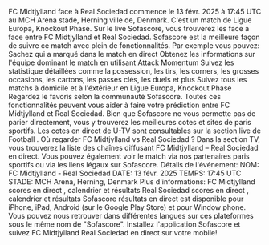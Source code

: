 FC Midtjylland face à Real Sociedad commence le 13 févr. 2025 à 17:45 UTC au MCH Arena stade, Herning ville de, Denmark. C'est un match de Ligue Europa, Knockout Phase.
Sur le live Sofascore, vous trouverez les face à face entre FC Midtjylland et Real Sociedad. Sofascore est la meilleure façon de suivre ce match avec plein de fonctionnalités. Par exemple vous pouvez:
Sachez qui a marqué dans le match en direct
Obtenez les informations sur l'équipe dominant le match en utilisant Attack Momentum
Suivez les statistique détaillées comme la possession, les tirs, les corners, les grosses occasions, les cartons, les passes clés, les duels et plus
Suivez tous les matchs à domicile et à l'éxtérieur en Ligue Europa, Knockout Phase
Regardez le favoris selon la communauté Sofascore.
Toutes ces fonctionnalités peuvent vous aider à faire votre prédiction entre FC Midtjylland et Real Sociedad. Bien que Sofascore ne vous permette pas de parier directement, vous y trouverez les meilleures cotes et sites de paris sportifs. Les cotes en direct de U-TV sont consultables sur la section live de Football .
Où regarder FC Midtjylland vs Real Sociedad ? Dans la section TV, vous trouverez la liste des chaînes diffusant FC Midtjylland – Real Sociedad en direct. Vous pouvez également voir le match via nos partenaires paris sportifs ou via les liens légaux sur Sofascore.
Détails de l'événement:
NOM: FC Midtjylland - Real Sociedad
DATE: 13 févr. 2025
TEMPS: 17:45 UTC
STADE: MCH Arena, Herning, Denmark
Plus d'informations:
FC Midtjylland scores en direct , calendrier et résultats
Real Sociedad scores en direct , calendrier et résultats
Sofascore résultats en direct est disponible pour iPhone, iPad, Android (sur le Google Play Store) et pour Window phone. Vous pouvez nous retrouver dans différentes langues sur ces plateformes sous le même nom de "Sofascore". Installez l'application Sofascore et suivez FC Midtjylland Real Sociedad en direct sur votre mobile!

